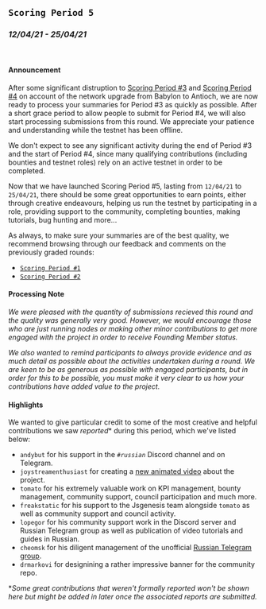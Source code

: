 ## `Scoring Period 5`
### _12/04/21 - 25/04/21_
<br>

#### Announcement

After some significant distruption to [Scoring Period #3](/scoring-periods/3.md) and [Scoring Period #4](/scoring-periods/4.md) on account of the network upgrade from Babylon to Antioch, we are now ready to process your summaries for Period #3 as quickly as possible. After a short grace period to allow people to submit for Period #4, we will also start processing submissions from this round. We appreciate your patience and understanding while the testnet has been offline.

We don't expect to see any significant activity during the end of Period #3 and the start of Period #4, since many qualifying contributions (including bounties and testnet roles) rely on an active testnet in order to be completed.

Now that we have launched Scoring Period #5, lasting from `12/04/21` to `25/04/21`, there should be some great opportunities to earn points, either through creative endeavours, helping us run the testnet by participating in a role, providing support to the community, completing bounties, making tutorials, bug hunting and more...

As always, to make sure your summaries are of the best quality, we recommend browsing through our feedback and comments on the previously graded rounds:
- [`Scoring Period #1`](/scoring-periods/1.md)
- [`Scoring Period #2`](/scoring-periods/2.md)


#### Processing Note

_We were pleased with the quantity of submissions recieved this round and the quality was generally very good. However, we would encourage those who are just running nodes or making other minor contributions to get more engaged with the project in order to receive Founding Member status._

_We also wanted to remind participants to always provide evidence and as much detail as possible about the activities undertaken during a round. We are keen to be as generous as possible with engaged participants, but in order for this to be possible, you must make it very clear to us how your contributions have added value to the project._

#### Highlights

We wanted to give particular credit to some of the most creative and helpful contributions we saw _reported_* during this period, which we've listed below:

- `andybut` for his support in the _`#russian`_ Discord channel and on Telegram.
- `joystreamenthusiast` for creating a [new animated video](https://www.youtube.com/watch?v=ZtchRVYrHoU) about the project.
- `tomato` for his extremely valuable work on KPI management, bounty management, community support, council participation and much more.
- `freakstatic` for his support to the Jsgenesis team alongside `tomato` as well as community support and council activity.
- `lopegor` for his community support work in the Discord server and Russian Telegram group as well as publication of video tutorials and guides in Russian.
- `cheomsk` for his diligent management of the unofficial [Russian Telegram group](https://t.me/JoystreamRussian).
- `drmarkovi` for designining a rather impressive banner for the community repo.


*_Some great contributions that weren't formally reported won't be shown here but might be added in later once the associated reports are submitted._
